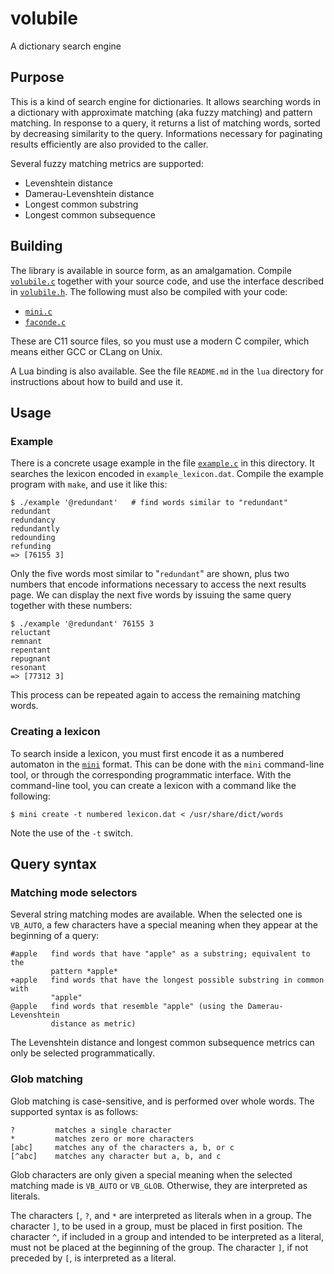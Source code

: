 # volubile

A dictionary search engine


## Purpose

This is a kind of search engine for dictionaries. It allows searching words in a
dictionary with approximate matching (aka fuzzy matching) and pattern matching.
In response to a query, it returns a list of matching words, sorted by
decreasing similarity to the query. Informations necessary for paginating
results efficiently are also provided to the caller.

Several fuzzy matching metrics are supported:
* Levenshtein distance
* Damerau-Levenshtein distance
* Longest common substring
* Longest common subsequence

## Building

The library is available in source form, as an amalgamation. Compile
[`volubile.c`](https://raw.githubusercontent.com/michaelnmmeyer/volubile/master/volubile.c)
together with your source code, and use the interface described in
[`volubile.h`](https://raw.githubusercontent.com/michaelnmmeyer/volubile/master/volubile.h).
The following must also be compiled with your code:
* [`mini.c`](https://raw.githubusercontent.com/michaelnmmeyer/mini/master/mini.c)
* [`faconde.c`](https://raw.githubusercontent.com/michaelnmmeyer/faconde/master/faconde.c)

These are C11 source files, so you must use a modern C compiler, which means
either GCC or CLang on Unix.

A Lua binding is also available. See the file `README.md` in the `lua` directory
for instructions about how to build and use it.

## Usage

### Example

There is a concrete usage example in the file
[`example.c`](https://raw.githubusercontent.com/michaelnmmeyer/volubile/master/example.c)
in this directory. It searches the lexicon encoded in `example_lexicon.dat`.
Compile the example program with `make`, and use it like this:

    $ ./example '@redundant'   # find words similar to "redundant"
    redundant
    redundancy
    redundantly
    redounding
    refunding
    => [76155 3]

Only the five words most similar to "`redundant`" are shown, plus two numbers
that encode informations necessary to access the next results page. We can
display the next five words by issuing the same query together with these
numbers:

    $ ./example '@redundant' 76155 3
    reluctant
    remnant
    repentant
    repugnant
    resonant
    => [77312 3]

This process can be repeated again to access the remaining matching words.

### Creating a lexicon

To search inside a lexicon, you must first encode it as a numbered automaton in
the [`mini`](https://github.com/michaelnmmeyer/mini) format. This can be done
with the `mini` command-line tool, or through the corresponding programmatic
interface. With the command-line tool, you can create a lexicon with a command
like the following:

    $ mini create -t numbered lexicon.dat < /usr/share/dict/words

Note the use of the `-t` switch.

## Query syntax

### Matching mode selectors

Several string matching modes are available. When the selected one is `VB_AUTO`,
a few characters have a special meaning when they appear at the beginning of a
query:

    #apple   find words that have "apple" as a substring; equivalent to the
             pattern *apple*
    +apple   find words that have the longest possible substring in common with
             "apple"
    @apple   find words that resemble "apple" (using the Damerau-Levenshtein
             distance as metric)

The Levenshtein distance and longest common subsequence metrics can only be
selected programmatically.

### Glob matching

Glob matching is case-sensitive, and is performed over whole words. The
supported syntax is as follows:

    ?         matches a single character
    *         matches zero or more characters
    [abc]     matches any of the characters a, b, or c
    [^abc]    matches any character but a, b, and c

Glob characters are only given a special meaning when the selected matching made
is `VB_AUTO` or `VB_GLOB`. Otherwise, they are interpreted as literals.

The characters `[`, `?`, and `*` are interpreted as literals when in a group.
The character `]`, to be used in a group, must be placed in first position. The
character `^`, if included in a group and intended to be interpreted as a
literal, must not be placed at the beginning of the group. The character `]`, if
not preceded by `[`, is interpreted as a literal.
